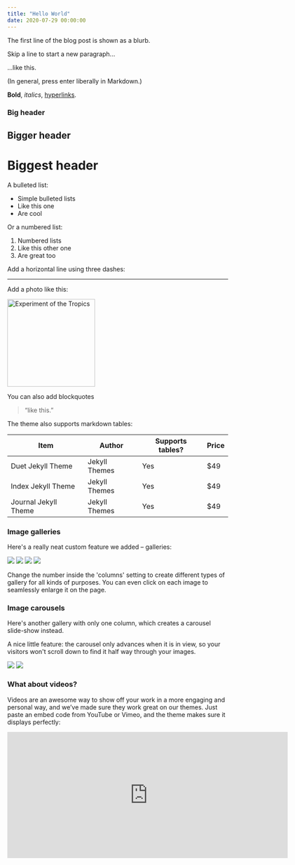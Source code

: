```yaml
---
title: "Hello World"
date: 2020-07-29 00:00:00
---
```

The first line of the blog post is shown as a blurb.

Skip a line to start a new paragraph...

...like this.

(In general, press enter liberally in Markdown.)

**Bold**, *italics*, [hyperlinks](https://google.com).

### Big header

## Bigger header

# Biggest header

A bulleted list:

* Simple bulleted lists
* Like this one
* Are cool

Or a numbered list:

1. Numbered lists
2. Like this other one
3. Are great too

Add a horizontal line using three dashes:

---

Add a photo like this:

<img src="/images/experiment.jpg"
alt="Experiment of the Tropics"
width="200"/>


You can also add blockquotes
> “like this.”

The theme also supports markdown tables:

| Item                 | Author        | Supports tables? | Price |
|----------------------|---------------|------------------|-------|
| Duet Jekyll Theme    | Jekyll Themes | Yes              | $49   |
| Index Jekyll Theme   | Jekyll Themes | Yes              | $49   |
| Journal Jekyll Theme | Jekyll Themes | Yes              | $49   |


### Image galleries

Here's a really neat custom feature we added – galleries:

<div class="gallery" data-columns="3">
	<img src="/images/demo/demo-portrait.jpg">
	<img src="/images/demo/demo-landscape.jpg">
	<img src="/images/demo/demo-square.jpg">
	<img src="/images/demo/demo-landscape-2.jpg">
</div>

Change the number inside the 'columns' setting to create different types of gallery for all kinds of purposes. You can even click on each image to seamlessly enlarge it on the page.


### Image carousels

Here's another gallery with only one column, which creates a carousel slide-show instead.

A nice little feature: the carousel only advances when it is in view, so your visitors won't scroll down to find it half way through your images.

<div class="gallery" data-columns="1">
	<img src="/images/demo/demo-landscape.jpg">
	<img src="/images/demo/demo-landscape-2.jpg">
</div>

### What about videos?

Videos are an awesome way to show off your work in a more engaging and personal way, and we’ve made sure they work great on our themes. Just paste an embed code from YouTube or Vimeo, and the theme makes sure it displays perfectly:

<iframe src="https://player.vimeo.com/video/203710832" width="640" height="288" frameborder="0" webkitallowfullscreen mozallowfullscreen allowfullscreen></iframe>
